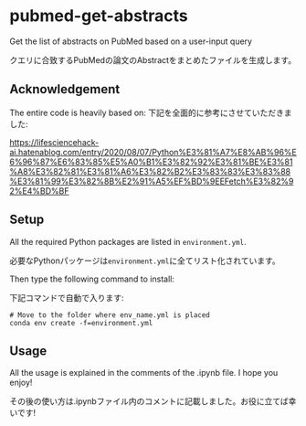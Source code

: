 # pubmed-get-abstracts
Get the list of abstracts on PubMed based on a user-input query

クエリに合致するPubMedの論文のAbstractをまとめたファイルを生成します。

## Acknowledgement
The entire code is heavily based on:
下記を全面的に参考にさせていただきました:

https://lifesciencehack-ai.hatenablog.com/entry/2020/08/07/Python%E3%81%A7%E8%AB%96%E6%96%87%E6%83%85%E5%A0%B1%E3%82%92%E3%81%BE%E3%81%A8%E3%82%81%E3%81%A6%E3%82%B2%E3%83%83%E3%83%88%E3%81%99%E3%82%8B%E2%91%A5%EF%BD%9EEFetch%E3%82%92%E4%BD%BF

## Setup
All the required Python packages are listed in `environment.yml`.

必要なPythonパッケージは`environment.yml`に全てリスト化されています。

Then type the following command to install:

下記コマンドで自動で入ります:

```
# Move to the folder where env_name.yml is placed
conda env create -f=environment.yml
```

## Usage
All the usage is explained in the comments of the .ipynb file. I hope you enjoy!

その後の使い方は.ipynbファイル内のコメントに記載しました。お役に立てば幸いです!
